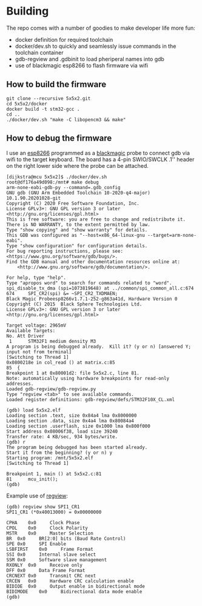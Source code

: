 Building
========

The repo comes with a number of goodies to make developer life more
fun:

- docker definition for required toolchain
- docker/dev.sh to quickly and seamlessly issue commands in the toolchain container
- gdb-regview and .gdbinit to load pheriperal names into gdb
- use of blackmagic esp8266 to flash firmware via wifi

How to build the firmware
-------------------------

    git clone --recursive 5x5x2.git
    cd 5x5x2/docker
    docker build -t stm32-gcc .
    cd ..
    ./docker/dev.sh "make -C libopencm3 && make"


How to debug the firmware
-------------------------

I use an [esp8266](https://github.com/walmis/blackmagic-espidf)
programmed as a
[blackmagic](https://github.com/blacksphere/blackmagic) probe to
connect gdb via wifi to the target keyboard. The board has a 4-pin
SWIO/SWCLK .1'' header on the right lower side where the probe can be
attached.



```console
[dijkstra@mcu 5x5x2]$ ./docker/dev.sh 
root@df176a49d098:/mnt# make debug 
arm-none-eabi-gdb-py --command=.gdb_config
GNU gdb (GNU Arm Embedded Toolchain 10-2020-q4-major) 10.1.90.20201028-git
Copyright (C) 2020 Free Software Foundation, Inc.
License GPLv3+: GNU GPL version 3 or later <http://gnu.org/licenses/gpl.html>
This is free software: you are free to change and redistribute it.
There is NO WARRANTY, to the extent permitted by law.
Type "show copying" and "show warranty" for details.
This GDB was configured as "--host=x86_64-linux-gnu --target=arm-none-eabi".
Type "show configuration" for configuration details.
For bug reporting instructions, please see:
<https://www.gnu.org/software/gdb/bugs/>.
Find the GDB manual and other documentation resources online at:
    <http://www.gnu.org/software/gdb/documentation/>.

For help, type "help".
Type "apropos word" to search for commands related to "word".
spi_disable_tx_dma (spi=1073819648) at ../common/spi_common_all.c:674
674		SPI_CR2(spi) &= ~SPI_CR2_TXDMAEN;
Black Magic Probeesp8266v1.7.1-252-g863a41d, Hardware Version 0
Copyright (C) 2015  Black Sphere Technologies Ltd.
License GPLv3+: GNU GPL version 3 or later <http://gnu.org/licenses/gpl.html>

Target voltage: 2965mV
Available Targets:
No. Att Driver
 1      STM32F1 medium density M3
A program is being debugged already.  Kill it? (y or n) [answered Y; input not from terminal]
[Switching to Thread 1]
0x0800218e in col_read () at matrix.c:85
85	{
Breakpoint 1 at 0x80001d2: file 5x5x2.c, line 81.
Note: automatically using hardware breakpoints for read-only addresses.
Loaded gdb-regview/gdb-regview.py
Type "regview <tab>" to see available commands.
Loaded register definitions: gdb-regview/defs/STM32F10X_CL.xml
```
```gdb
(gdb) load 5x5x2.elf 
Loading section .text, size 0x84a4 lma 0x8000000
Loading section .data, size 0x4a4 lma 0x80084a4
Loading section .userflash, size 0x1000 lma 0x800f000
Start address 0x08006f38, load size 39240
Transfer rate: 4 KB/sec, 934 bytes/write.
(gdb) r
The program being debugged has been started already.
Start it from the beginning? (y or n) y
Starting program: /mnt/5x5x2.elf 
[Switching to Thread 1]

Breakpoint 1, main () at 5x5x2.c:81
81	    mcu_init();
(gdb) 
```

Example use of [regview](https://github.com/fnoble/gdb-regview):
```gdb
(gdb) regview show SPI1_CR1 
SPI1_CR1 (*0x40013000) = 0x00000000

CPHA	0x0		Clock Phase
CPOL	0x0		Clock Polarity
MSTR	0x0		Master Selection
BR	0x0		BR[2:0] bits (Baud Rate Control)
SPE	0x0		SPI Enable
LSBFIRST	0x0		Frame Format
SSI	0x0		Internal slave select
SSM	0x0		Software slave management
RXONLY	0x0		Receive only
DFF	0x0		Data Frame Format
CRCNEXT	0x0		Transmit CRC next
CRCEN	0x0		Hardware CRC calculation enable
BIDIOE	0x0		Output enable in bidirectional mode
BIDIMODE	0x0		Bidirectional data mode enable
(gdb) 
```
